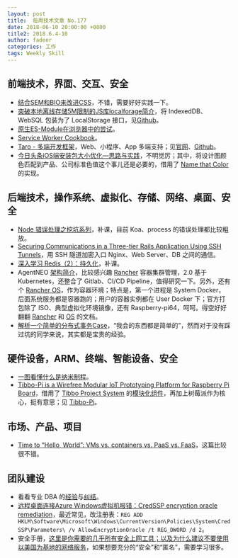 ```yaml
---
layout: post
title:  每周技术文章 No.177
date: 2018-06-10 20:00:00 +0800
title2: 2018.6.4-10
author: fadeer
categories: 工作
tags: Weekly Skill
---
```


前端技术，界面、交互、安全
----
* [结合SEM和BIO来改进CSS](https://www.w3cplus.com/css/combining-the-powers-of-sem-and-bio-for-improving-css.html)，不错，需要好好实践一下。
* [突破本地离线存储5M限制的JS库localforage简介](http://www.zhangxinxu.com/wordpress/2018/06/js-localforage-localstorage-indexdb/)，将 IndexedDB、WebSQL 包装为了 LocalStorage 接口，见[Github](https://github.com/localForage/localForage)。
* [原生ES-Module在浏览器中的尝试](https://segmentfault.com/a/1190000015237377)。
* [Service Worker Cookbook](https://serviceworke.rs/)。
* [Taro - 多端开发框架](https://aotu.io/notes/2018/06/07/Taro/index.html)，Web、小程序、App 多端支持；见[官网](https://nerv.aotu.io/)、[Github](https://github.com/nervjs/taro)。
* [今日头条iOS端安装包大小优化—思路与实践](https://techblog.toutiao.com/2018/06/04/gan-huo-jin-ri-tou-tiao-iosduan-an-zhuang-bao-da-xiao-you-hua-si-lu-yu-shi-jian/)，不明觉厉；其中，将设计图颜色匹配到产品、公司标准色值这个事儿还是必要的，借用了 [Name that Color](http://chir.ag/projects/ntc/) 的实现。

后端技术，操作系统、虚拟化、存储、网络、桌面、安全
----
* [Node 错误处理之挖坑系列](https://techblog.toutiao.com/2018/06/04/node-cuo-wu-chu-li-zhi-wa-keng-xi-lie/)，补课，目前 Koa、process 的错误处理都比较粗放。
* [Securing Communications in a Three-tier Rails Application Using SSH Tunnels](https://www.digitalocean.com/community/tutorials/securing-communications-three-tier-rails-application-using-ssh-tunnels)，用 SSH 隧道加密入口 Nginx、Web Server、DB 之间的通信。
* [深入学习 Redis（2）：持久化](https://www.cnblogs.com/kismetv/p/9137897.html)，补课。
* AgentNEO [架构简介](https://agentneoteam.github.io/2018/05/07/agentneo-jia-gou-jian-jie.html)，比较感兴趣 [Rancher](https://github.com/rancher/rancher) 容器集群管理，2.0 基于 Kubernetes，还整合了 Gitlab、CI/CD Pipeline，值得研究一下。另外，还有个 [Rancher OS](https://github.com/rancher/os)，作为容器环境；特点是，第一个进程是 System Docker，后面系统服务都是容器跑的；用户的容器实例都在 User Docker 下；官方打包除了 ISO、典型虚拟化环境镜像，还有 Raspberry-pi64，呵呵。得空好好翻翻 [Rancher](https://rancher.com/docs/rancher/v2.x/en/) 和 [OS](https://rancher.com/docs/os/v1.x/en/) 的文档。
* [解析一个简单的分布式事务Case](https://www.felix021.com/blog/read.php?2189)，“我会的东西都是简单的”，然而对于没有踩过坑的同学来说，其实都是宝贵的经验。

硬件设备，ARM、终端、智能设备、安全
----
* [一图看懂什么是纳米制程](http://www.semiinsights.com/s/bdt/15/25658.shtml)。
* [Tibbo-Pi is a Wirefree Modular IoT Prototyping Platform for Raspberry Pi Board](https://www.cnx-software.com/2018/06/04/tibbo-pi-modular-iot-prototyping-platform-raspberry-pi/)，借用了 [Tibbo Project System](http://tibbo.com/store/tps.html) 的[模块化组件](http://tibbo.com/tps/tibbits.html)，再加上树莓派作为核心，挺有意思；见 [Tibbo-Pi](https://co-works.co.jp/tibbo-pi/)。

市场、产品、项目
----
<!--preview-end-->
* [Time to “Hello, World”: VMs vs. containers vs. PaaS vs. FaaS](https://cloudplatform.googleblog.com/2018/06/Time-to-Hello-World-VMs-vs-containers-vs-PaaS-vs-FaaS.html)，这篇比较很不错。

团队建设
----
* 看看专业 DBA 的[经验](http://www.cnblogs.com/double-K/p/9140424.html)与[纠结](http://www.cnblogs.com/double-K/p/6926367.html)。
* [远程桌面连接Azure Windows虚拟机报错：CredSSP encryption oracle remediation](https://www.pstips.net/credssp-encryption-oracle-remediation.html)，最近常见，改注册表：`REG ADD HKLM\Software\Microsoft\Windows\CurrentVersion\Policies\System\CredSSP\Parameters\ /v AllowEncryptionOracle /t REG_DWORD /d 2`。
* 安全手册，[这里是你需要的几乎所有安全上网工具；以及为什么建议不要使用以美国为基地的网络服务](https://steemit.com/life/@iyouport/7nfymr)，如果想要充分的“安全”和“匿名”，需要学习很多。





